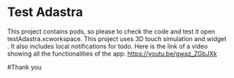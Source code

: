 
# Test Adastra
This project contains pods, so please to check the code and test it open testAdastra.xcworkspace. 
This project uses 3D touch simulation and widget . It also includes local notifications for todo.
Here is the link of a video showing all the functionalities of the app:
https://youtu.be/gwaz_ZGbJXk

#Thank you
